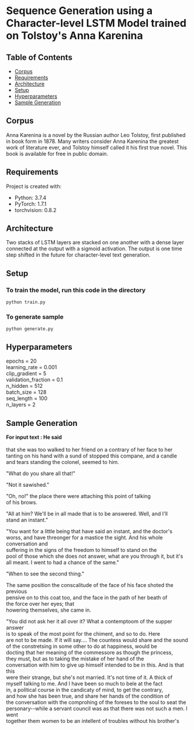 # Sequence Generation using a Character-level LSTM Model trained on Tolstoy's Anna Karenina

## Table of Contents
* [Corpus](#corpus)
* [Requirements](#requirements)
* [Architecture](#architecture)
* [Setup](#setup)
* [Hyperparameters](#hyperparameters)
* [Sample Generation](#sample-generation)

## Corpus
Anna Karenina is a novel by the Russian author Leo Tolstoy, first published in book form in 1878. Many writers consider Anna Karenina the greatest work of literature ever, and Tolstoy himself called it his first true novel.
This book is available for free in public domain.

## Requirements
Project is created with:
* Python: 3.7.4
* PyTorch: 1.7.1
* torchvision: 0.8.2

## Architecture
Two stacks of LSTM layers are stacked on one another with a dense layer connected at the output with a sigmoid activation. The output is one time step shifted in the future for character-level text generation.

## Setup
### To train the model, run this code in the directory
`python train.py`
### To generate sample
`python generate.py`

## Hyperparameters
epochs = 20<br />
learning_rate = 0.001<br />
clip_gradient = 5<br />
validation_fraction = 0.1<br />
n_hidden = 512<br />
batch_size = 128<br />
seq_length = 100<br />
n_layers = 2<br />

## Sample Generation
<strong>For input text : He said</strong><br /><br />
that she was too walked to her friend on a contrary of her face to her                  
tanting on his hand with a sund of stopped this compane, and a candle                   
and tears standing the colonel, seemed to him.                                          
                                                                                        
"What do you share all that!"                                                           
                                                                                        
"Not it sawished."                                                                      
                                                                                        
"Oh, no!" the place there were attaching this point of talking                          
of his brows.                                                                           
                                                                                        
"All at him? We'll be in all made that is to be answered. Well, and I'll                
stand an instant."                                                                      
                                                                                        
"You want for a little being that have said an instant, and the doctor's                
worss, and have threonger for a mastice the sight. And his whole conversation and       
suffering in the signs of the freedom to himself to stand on the                        
pool of those which she does not answer, what are you through it, but it's              
all meant. I went to had a chance of the same."                                         
                                                                                        
"When to see the second thing."                                                         
                                                                                        
The same position the conscalitude of the face of his face shoted the previous          
pensive on to this coat too, and the face in the path of her beath of                   
the force over her eyes; that                                                           
howering themselves, she came in.                                                       
                                                                                        
"You did not ask her it all over it? What a contemptoom of the supper answer            
is to speak of the most point for the chiment, and so to do. Here                       
are not to be made. If it will say.... The countess would share and the sound           
of the constretsing in some other to do at happiness, would be                          
docting that her meaning of the commessore as though the princess,                      
they must, but as to taking the mistake of her hand of the                              
conversation with him to give up himself intended to be in this. And is that this       
were their strange, but she's not married. It's not time of it. A thick of              
myself talking to me. And I have been so much to bele at the fact                       
in, a political course in the candicaty of mind, to get the contrary,                   
and how she has been true, and share her hands of the condition of                      
the conversation with the comprohing of the foreses to the soul to seat the             
personary--while a servant council was as that there was not such a men. I went         
together them women to be an intellent of troubles without his brother's                
